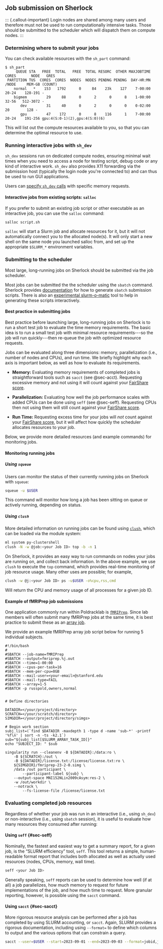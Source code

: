 ## Job submission on Sherlock

::: {.callout-important}
Login nodes are shared among many users and therefore must not be used to run computationally intensive tasks.
Those should be submitted to the scheduler which will dispatch them on compute nodes.
:::

### Determining where to submit your jobs

You can check available resources with the `sh_part` command:

```
$ sh_part
     QUEUE STA   FREE  TOTAL   FREE  TOTAL RESORC  OTHER MAXJOBTIME    CORES       NODE   GRES
 PARTITION TUS  CORES  CORES  NODES  NODES PENDNG PENDNG  DAY-HR:MN    /NODE     MEM-GB (COUNT)
    normal   *    153   1792      0     84    23k    127    7-00:00    20-24    128-191 -
    bigmem         29     88      0      2      0      8    1-00:00    32-56   512-3072 -
       dev         31     40      0      2      0      0    0-02:00       20        128 -
       gpu         47    172      0      8    116      1    7-00:00    20-24    191-256 gpu:4(S:0-1)(2),gpu:4(S:0)(6)
```
This will list out the compute resources available to you, so that you can determine the optimal resource to use. 


### Running interactive jobs with `sh_dev`

`sh_dev` sessions run on dedicated compute nodes, ensuring minimal wait times when you need to access a node for testing script, debug code or any kind of interactive work.
`sh_dev` also provides X11 forwarding via the submission host (typically the login node you're connected to) and can thus be used to run GUI applications.

Users can [specify `sh_dev` calls](https://www.sherlock.stanford.edu/docs/user-guide/running-jobs/#compute-nodes) with specific memory requests.

#### Interactive jobs from existing scripts: `salloc`

If you prefer to submit an existing job script or other executable as an interactive job, you can use the `salloc` command:

```bash
salloc script.sh
```

`salloc` will start a Slurm job and allocate resources for it, but it will not automatically connect you to the allocated node(s).
It will only start a new shell on the same node you launched salloc from, and set up the appropriate `$SLURM_*` environment variables. 

### Submitting to the scheduler

Most large, long-running jobs on Sherlock should be submitted via the job scheduler.

Most jobs can be submitted the the scheduler using the `sbatch` command. 
Sherlock provides [documentation](https://www.sherlock.stanford.edu/docs/getting-started/submitting/#batch-scripts) for how to generate `sbatch` submission scripts.
There is also an [experimental slurm-o-matic](http://slurm-o-matic.stanford.edu/) tool to help in generating these scripts interactively.

#### Best practice in submitting jobs

Best practice before launching large, long-running jobs on Sherlock is to run a short test job to evaluate the time memory requirements.
The basic idea is to run a small test job with minimal resource requirements---so the job will run quickly---then re-queue the job with optimized resource requests.

Jobs can be evaluated along three dimensions: memory, parallelization (i.e., number of nodes and CPUs), and run time.
We briefly highlight why each axis is important below, as well as how to evaluate its requirements.

- **Memory:** Evaluating memory requirements of completed jobs is straightforward tools such as `sacct` (see @sec-acct).
  Requesting excessive memory and not using it will count against your [FairShare score](https://www.sherlock.stanford.edu/docs/glossary/#fairshare).

- **Parallelization:** Evaluating how well the job performance scales with added CPUs can be done using `seff` (see @sec-seff).
  Requesting CPUs then not using them will still count against your [FairShare score](https://www.sherlock.stanford.edu/docs/glossary/#fairshare).
    
- **Run Time:** Requesting excess time for your jobs will _not_ count against your [FairShare score](https://www.sherlock.stanford.edu/docs/glossary/#fairshare), but it will affect how quickly the scheduler allocates resources to your job.

Below, we provide more detailed resources (and example commands) for monitoring jobs.

#### Monitoring running jobs

##### Using `squeue`

Users can monitor the status of their currently running jobs on Sherlock with `squeue`:

```bash
squeue -u $USER
```

This command  will monitor how long a job has been sitting on queue or actively running, depending on status.

##### Using `clush`

More detailed information on running jobs can be found using [`clush`](https://www.sherlock.stanford.edu/docs/software/using/clustershell/), which can be loaded via the module system:

```bash
ml system py-clustershell
clush -N -w @job:<your Job ID> top -b -n 1
```

On Sherlock, it provides an easy way to run commands on nodes your jobs are running on, and collect back information.
In the above example, we use `clush` to execute the `top` command, which provides real-time monitoring of job resource usage.
Many other uses are possible; for example,

```bash
clush -w @j:<your Job ID> ps -u$USER -o%cpu,rss,cmd
```

Will return the CPU and memory usage of all processes for a given job ID.

#### Example of fMRIPrep job submissions

One application commonly run within Poldracklab is [`fMRIPrep`](https://fmriprep.org/en/stable/).
Since lab members will often submit many fMRIPrep jobs at the same time, it is best practice to submit these as an [array job](https://rcpedia.stanford.edu/training/10_job_array.html).

We provide an example fMRIPrep array job script below for running 5 individual subjects.

```
#!/bin/bash
#
#SBATCH --job-name=fMRIPrep
#SBATCH --output=fmriprep.%j.out
#SBATCH --time=1-00:00
#SBATCH --cpus-per-task=16
#SBATCH --mem-per-cpu=8GB
#SBATCH --mail-user=<your-email>@stanford.edu
#SBATCH --mail-type=FAIL
#SBATCH --array=1-5
#SBATCH -p russpold,owners,normal


# Define directories

DATADIR=</your/project/directory>
SCRATCH=</your/scratch/directory>
SIMGDIR=</your/project/directory/simgs>

# Begin work section
subj_list=(`find $DATADIR -maxdepth 1 -type d -name 'sub-*' -printf '%f\n' | sort -n -ts -k2.1`)
sub="${subj_list[$SLURM_ARRAY_TASK_ID]}"
echo "SUBJECT_ID: " $sub

singularity run --cleanenv -B ${DATADIR}:/data:ro \
	-B ${SCRATCH}:/out \
	-B ${DATADIR}/license.txt:/license/license.txt:ro \
	${SIMGDIR}/fmriprep-23-2-0.simg \
	/data /out participant \
        --participant-label ${sub} \
	--output-space MNI152NLin2009cAsym:res-2 \
	-w /out/workdir \
	--notrack \
        --fs-license-file /license/license.txt 
```

### Evaluating completed job resources

Regardless of whether your job was run in an interactive (i.e., using `sh_dev`) or non-interactive (i.e., using `sbatch` session), it is useful to evaluate how many resources they consumed after running:

#### Using `seff` {#sec-seff}

Nominally, the fastest and easiest way to get a summary report, for a given job, is the “SLURM efficiency” tool, `seff`.
This tool returns a simple, human-readable format report that includes both allocated as well as actually used resources (nodes, CPUs, memory, wall time).

```bash
seff <your Job ID>
```

Generally speaking, `seff` reports can be used to determine how well (if at all) a job parallelizes, how much memory to request for future implementations of the job, and how much time to request. 
More granular reporting, however, is possible using the `sacct` command.

#### Using `sacct` {#sec-sacct}

More rigorous resource analysis can be performed after a job has completed by using SLURM accounting, or `sacct`.
Again, SLURM provides a rigorous documentation, including using `--format=` to define which columns to output and the various options that can constrain a query. 

```bash
sacct --user=$USER --start=2023-09-01 --end=2023-09-03 --format=jobid,jobname,partition,account,nnodes,ncpus,reqmem,maxrss,elapsed,totalcpu,state,reason
```
